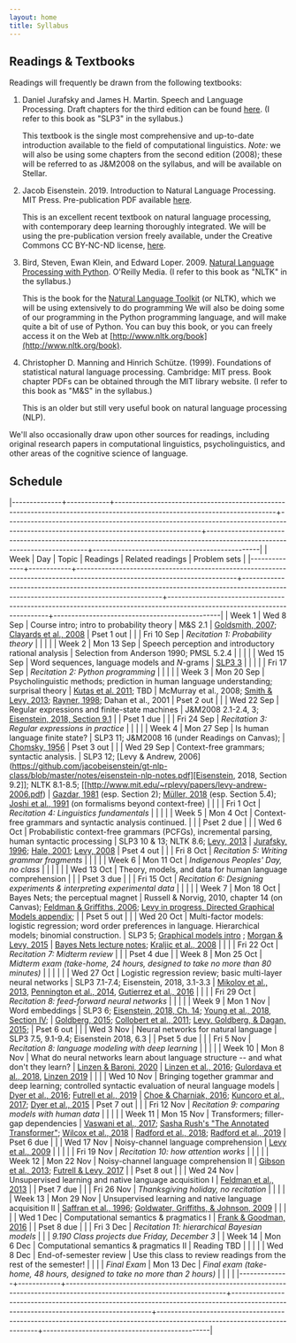 ```yaml
---
layout: home
title: Syllabus
---
```



## Readings & Textbooks

Readings will frequently be drawn from the following textbooks:

1. Daniel Jurafsky and James H. Martin.  Speech and Language Processing.   Draft chapters for the third edition can be found [here](http://web.stanford.edu/~jurafsky/slp3/). (I refer to this book as "SLP3" in the syllabus.)

   This textbook is the single most comprehensive and up-to-date introduction available to the field of computational linguistics.  *Note:* we will also be using some chapters from the second edition (2008); these will be referred to as J&M2008 on the syllabus, and will be available on Stellar.

2. Jacob Eisenstein.  2019. Introduction to Natural Language Processing.  MIT Press.  Pre-publication PDF available [here](https://github.com/jacobeisenstein/gt-nlp-class/blob/master/notes/eisenstein-nlp-notes-10-15-2018.pdf).

    This is an excellent recent textbook on natural language processing, with contemporary deep learning thoroughly integrated.  We will be using the pre-publication version freely available, under the Creative Commons CC BY-NC-ND license, [here](https://github.com/jacobeisenstein/gt-nlp-class/blob/master/notes/eisenstein-nlp-notes-10-15-2018.pdf).

3. Bird, Steven, Ewan Klein, and Edward Loper.  2009. [Natural Language Processing with Python](http://www.amazon.com/Natural-Language-Processing-Python-Steven/dp/0596516495).  O'Reilly Media. (I refer to this book as "NLTK" in the syllabus.)

   This is the book for the [Natural Language Toolkit](http://www.nltk.org/) (or NLTK), which we will be using extensively to do programming  We will also be doing some of our programming in the Python programming language, and will make quite a bit of use of Python.  You can buy this book, or you can freely access it on the Web at [http://www.nltk.org/book](http://www.nltk.org/book). 

4. Christopher D. Manning and Hinrich Schütze. (1999). Foundations of statistical natural language processing. Cambridge: MIT press.  Book chapter PDFs can be obtained through the MIT library website. (I refer to this book as "M&S" in the syllabus.)

   This is an older but still very useful book on natural language processing (NLP).

We'll also occasionally draw upon other sources for readings, including original research papers in computational linguistics, psycholinguistics, and other areas of the cognitive science of language.


## Schedule

|--------------+------------+---------------------------------------------------------------------------------------------------------------------------+-------------------------------------------------------------------------------------------------------------------------------------+--------------------------------------------------------------------------------------------------------------------------+-----------------------------------------------|
| Week         | Day        | Topic                                                                                                                     | Readings                                                                                                                            | Related readings                                                                                                         | Problem sets                                  |
|--------------+------------+---------------------------------------------------------------------------------------------------------------------------+-------------------------------------------------------------------------------------------------------------------------------------+--------------------------------------------------------------------------------------------------------------------------+-----------------------------------------------|
| Week 1       | Wed 8 Sep  | Course intro; intro to probability theory                                                                                 | M&S 2.1                                                                                                                             | [Goldsmith, 2007](https://journals.openedition.org/msh/pdf/7933); [Clayards et al., 2008](https://www.sciencedirect.com/science/article/pii/S0010027708001017)                                                                                 | Pset 1 out                                    |
|              | Fri 10 Sep | *Recitation 1: Probability theory*                                                                                        |                                                                                                                                     |                                                                                                                          |                                               |
| Week 2       | Mon 13 Sep | Speech perception and introductory rational analysis                                                                      | Selection from Anderson 1990; PMSL 5.2.4                                                                                            |                                                                                                                          |                                               |
|              | Wed 15 Sep | Word sequences, language models and *N*-grams                                                                             | [SLP3 3](http://web.stanford.edu/~jurafsky/slp3/3.pdf)                                                                                                                            |                                                                                                                          |                                               |
|              | Fri 17 Sep | *Recitation 2: Python programming*                                                                                        |                                                                                                                                     |                                                                                                                          |                                               |
| Week 3       | Mon 20 Sep | Psycholinguistic methods; prediction in human language understanding; surprisal theory                                    | [Kutas et al. 2011](http://kutaslab.ucsd.edu/people/kutas/pdfs/2011.PITB.190.pdf); TBD                                                                                                            | McMurray et al., 2008; [Smith & Levy, 2013](https://doi.org/10.1016/j.cognition.2013.02.013);   [Rayner, 1998](http://usd-apps.usd.edu/coglab/schieber/docs/Rayner1998.pdf); Dahan et al., 2001                                         | Pset 2 out                                    |
|              | Wed 22 Sep | Regular expressions and finite-state machines                                                                              | J&M2008 2.1-2.4, 3;  [Eisenstein, 2018, Section 9.1](https://github.com/jacobeisenstein/gt-nlp-class/blob/master/notes/eisenstein-nlp-notes.pdf)                                                                                 |                                                                                                                          | Pset 1 due                                    |
|              | Fri 24 Sep | *Recitation 3: Regular expressions in practice*                                                                           |                                                                                                                                     |                                                                                                                          |                                               |
| Week 4       | Mon 27 Sep | Is human language finite state?                                                                                           | SLP3 11; J&M2008 16 (under Readings on Canvas);                                                                                    | [Chomsky, 1956](http://ieeexplore.ieee.org/abstract/document/1056813/)                                                                                                          | Pset 3 out                                    |
|              | Wed 29 Sep | Context-free grammars; syntactic analysis.                                                                                | SLP3 12;  [Levy & Andrew, 2006](https://github.com/jacobeisenstein/gt-nlp-class/blob/master/notes/eisenstein-nlp-notes.pdf][Eisenstein, 2018, Section 9.2]];  NLTK 8.1-8.5; [[http://www.mit.edu/~rplevy/papers/levy-andrew-2006.pdf)                                                        | [Gazdar, 1981](https://link.springer.com/chapter/10.1007/978-94-009-3401-6_8) (esp. Section 2); [Müller, 2018](http://langsci-press.org/catalog/book/195) (esp. Section 5.4); [Joshi et al., 1991](https://repository.upenn.edu/cgi/viewcontent.cgi?article=1571&context=cis_reports) (on formalisms beyond context-free) |                                               |
|              | Fri 1 Oct  | *Recitation 4: Linguistics fundamentals*                                                                                  |                                                                                                                                     |                                                                                                                          |                                               |
| Week 5       | Mon 4 Oct  | Context-free grammars and syntactic analysis continued.                                                                   |                                                                                                                                     |                                                                                                                          | Pset 2 due                                    |
|              | Wed 6 Oct  | Probabilistic context-free grammars (PCFGs), incremental parsing, human syntactic processing                              | SLP3 10 & 13; NLTK 8.6; [Levy, 2013](http://www.mit.edu/~rplevy/papers/levy-2013-memory-and-surprisal-corrected.pdf)                                                                                                  | [Jurafsky, 1996](https://onlinelibrary.wiley.com/doi/full/10.1207/s15516709cog2002_1); [Hale, 2001](http://www.aclweb.org/anthology/N01-1021); [Levy, 2008](https://www.sciencedirect.com/science/article/pii/S0010027707001436)                                                                                 | Pset 4 out                                    |
|              | Fri 8 Oct  | *Recitation 5: Writing grammar fragments*                                                                                 |                                                                                                                                     |                                                                                                                          |                                               |
| Week 6       | Mon 11 Oct | *Indigenous Peoples' Day, no class*                                                                                       |                                                                                                                                     |                                                                                                                          |                                               |
|              | Wed 13 Oct | Theory, models, and data for human language comprehension                                                                 |                                                                                                                                     |                                                                                                                          | Pset 3 due                                    |
|              | Fri 15 Oct | *Recitation 6: Designing experiments & interpreting experimental data*                                                    |                                                                                                                                     |                                                                                                                          |                                               |
| Week 7       | Mon 18 Oct | Bayes Nets; the perceptual magnet                                                                                         | Russell & Norvig, 2010, chapter 14 (on Canvas);  [Feldman & Griffiths, 2006](http://users.umiacs.umd.edu/~nhf/papers/PerceptualMagnet.pdf);  [Levy in progress, Directed Graphical Models appendix](http://www.mit.edu/~rplevy/pmsl_textbook/chapters/pmsl_12.pdf); |                                                                                                                          | Pset 5 out                                    |
|              | Wed 20 Oct | Multi-factor models: logistic regression; word order preferences in language. Hierarchical models; binomial construction. | SLP3 5; [Graphical models intro](http://www.mit.edu/~rplevy/pmsl_textbook/chapters/pmsl_12.pdf) ; [Morgan & Levy, 2015](http://www.mit.edu/~rplevy/papers/morgan-levy-2015-cogsci.pdf)                                                                                | [Bayes Nets lecture notes](https://ermongroup.github.io/cs228-notes/representation/directed/);  [Kraljic et al., 2008](http://journals.sagepub.com/doi/abs/10.1111/j.1467-9280.2008.02090.x)                                                                        |                                               |
|              | Fri 22 Oct | *Recitation 7: Midterm review*                                                                                            |                                                                                                                                     |                                                                                                                          | Pset 4 due                                    |
| Week 8       | Mon 25 Oct | *Midterm exam (take-home, 24 hours, designed to take no more than 80 minutes)*                                            |                                                                                                                                     |                                                                                                                          |                                               |
|              | Wed 27 Oct | Logistic regression review; basic multi-layer neural networks                                                             | SLP3 7.1-7.4; Eisenstein, 2018, 3.1-3.3                                                                                             | [Mikolov et al., 2013](https://arxiv.org/abs/1301.3781), [Pennington et al., 2014](http://www.aclweb.org/anthology/D14-1162), [Gutierrez et al., 2016](http://www.aclweb.org/anthology/P16-1225)                                                  |                                               |
|              | Fri 29 Oct | *Recitation 8: feed-forward neural networks*                                                                              |                                                                                                                                     |                                                                                                                          |                                               |
| Week 9       | Mon 1 Nov  | Word embeddings                                                                                                           | SLP3 6;  [Eisenstein, 2018, Ch. 14](https://github.com/jacobeisenstein/gt-nlp-class/blob/master/notes/eisenstein-nlp-notes.pdf); [Young et al., 2018, Section IV](https://arxiv.org/pdf/1708.02709.pdf);                                                                  |  [Goldberg, 2015](http://u.cs.biu.ac.il/~yogo/nnlp.pdf); [Collobert et al., 2011](http://www.jmlr.org/papers/volume12/collobert11a/collobert11a.pdf); [Levy, Goldberg, & Dagan, 2015](https://www.transacl.org/ojs/index.php/tacl/article/download/570/124);                                                 | Pset 6 out                                    |
|              | Wed 3 Nov  | Neural networks for natural language                                                                                      | SLP3 7.5, 9.1-9.4; Eisenstein 2018, 6.3                                                                                             |                                                                                                                          | Pset 5 due                                    |
|              | Fri 5 Nov  | *Recitation 8: language modeling with deep learning*                                                                      |                                                                                                                                     |                                                                                                                          |                                               |
| Week 10      | Mon 8 Nov  | What do neural networks learn about language structure -- and what don't they learn?                                      | [Linzen & Baroni, 2020](http://tallinzen.net/media/papers/linzen_baroni_2020_annual_reviews_linguistics.pdf)                                                                                                             |  [Linzen et al., 2016](http://www.aclweb.org/anthology/Q16-1037); [Gulordava et al., 2018](https://www.aclweb.org/anthology/N18-1108.pdf), [Linzen 2019](http://tallinzen.net/media/papers/linzen_2019_language.pdf)                                                              |                                               |
|              | Wed 10 Nov | Bringing together grammar and deep learning; controlled syntactic evaluation of neural language models                    |  [Dyer et al., 2016](https://arxiv.org/pdf/1602.07776.pdf); [Futrell et al., 2019](https://arxiv.org/abs/1903.03260)                                                                                           | [Choe & Charniak, 2016](https://www.aclweb.org/anthology/D16-1257);  [Kuncoro et al., 2017](http://aclweb.org/anthology/E17-1117); [Dyer et al., 2015](https://www.aclweb.org/anthology/P15-1033)                                                        | Pset 7 out                                    |
|              | Fri 12 Nov | *Recitation 9: comparing models with human data*                                                                          |                                                                                                                                     |                                                                                                                          |                                               |
| Week 11      | Mon 15 Nov | Transformers; filler-gap dependencies                                                                                     |  [Vaswani et al., 2017](https://papers.nips.cc/paper/7181-attention-is-all-you-need.pdf); [Sasha Rush's "The Annotated Transformer"](http://nlp.seas.harvard.edu/2018/04/03/attention.html); [Wilcox et al., 2018](http://aclweb.org/anthology/W18-5423)                                               | [Radford et al., 2018](https://www.cs.ubc.ca/~amuham01/LING530/papers/radford2018improving.pdf); [Radford et al., 2019](https://cdn.openai.com/better-language-models/language_models_are_unsupervised_multitask_learners.pdf)                                                                             | Pset 6 due                                    |
|              | Wed 17 Nov | Noisy-channel language comprehension                                                                                      | [Levy et al., 2009](https://www.pnas.org/content/106/50/21086.short)                                                                                                                 |                                                                                                                          |                                               |
|              | Fri 19 Nov | *Recitation 10: how attention works*                                                                                     |                                                                                                                                     |                                                                                                                          |                                               |
| Week 12      | Mon 22 Nov | Noisy-channel language comprehension II                                                                                   | [Gibson et al., 2013](https://www.pnas.org/content/110/20/8051/); [Futrell & Levy, 2017](https://aclweb.org/anthology/papers/E/E17/E17-1065/)                                                                                         |                                                                                                                          | Pset 8 out                                    |
|              | Wed 24 Nov | Unsupervised learning and native language acquisition I                                                                   | [Feldman et al., 2013](https://psycnet.apa.org/doiLanding?doi=10.1037%2Fa0034245)                                                                                                              |                                                                                                                          | Pset 7 due                                    |
|              | Fri 26 Nov | *Thanksgiving holiday, no recitation*                                                                                     |                                                                                                                                     |                                                                                                                          |                                               |
| Week 13      | Mon 29 Nov | Unsupervised learning and native language acquisition II                                                                  | [Saffran et al., 1996](http://www.jstor.org.libproxy.mit.edu/stable/2891705); [Goldwater, Griffiths, & Johnson, 2009](http://www.cocosci.berkeley.edu/tom/papers/wordseg3.pdf)                                                                       |                                                                                                                          |                                               |
|              | Wed 1 Dec  | Computational semantics & pragmatics I                                                                                    | [Frank & Goodman, 2016](https://www.sciencedirect.com/science/article/pii/S136466131630122X?casa_token=6VzbYRa3nWAAAAAA:yksVbVTnzP7bcG9rA5yyiLP-pYJvQNk6kfoYdwUdIZKje8srBe9FAn1pUUqtVkiMGPV2bWqDjw)                                                                                                             |                                                                                                                          | Pset 8 due                                    |
|              | Fri 3 Dec  | *Recitation 11: hierarchical Bayesian models*                                                                             |                                                                                                                                     |                                                                                                                          | *9.190 Class projects due Friday, December 3* |
| Week 14      | Mon 6 Dec  | Computational semantics & pragmatics II                                                                                   | Reading TBD                                                                                                                         |                                                                                                                          |                                               |
|              | Wed 8 Dec  | End-of-semester review                                                                                                    | Use this class to review readings from the rest of the semester!                                                                    |                                                                                                                          |                                               |
| *Final Exam* | Mon 13 Dec | *Final exam (take-home, 48 hours, designed to take no more than 2 hours)*                                                 |                                                                                                                                     |                                                                                                                          |                                               |
|--------------+------------+---------------------------------------------------------------------------------------------------------------------------+-------------------------------------------------------------------------------------------------------------------------------------+--------------------------------------------------------------------------------------------------------------------------+-----------------------------------------------|
